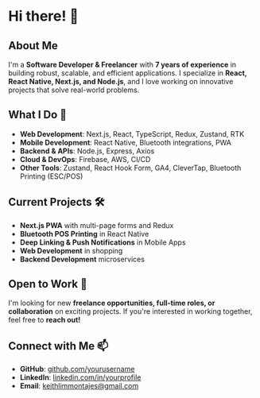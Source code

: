 # Hi there! 👋

## About Me
I'm a **Software Developer & Freelancer** with **7 years of experience** in building robust, scalable, and efficient applications. I specialize in **React, React Native, Next.js, and Node.js**, and I love working on innovative projects that solve real-world problems.

## What I Do 🚀
- **Web Development**: Next.js, React, TypeScript, Redux, Zustand, RTK
- **Mobile Development**: React Native, Bluetooth integrations, PWA
- **Backend & APIs**: Node.js, Express, Axios
- **Cloud & DevOps**: Firebase, AWS, CI/CD
- **Other Tools**: Zustand, React Hook Form, GA4, CleverTap, Bluetooth Printing (ESC/POS)

## Current Projects 🛠️
- **Next.js PWA** with multi-page forms and Redux
- **Bluetooth POS Printing** in React Native
- **Deep Linking & Push Notifications** in Mobile Apps
- **Web Development** in shopping 
- **Backend Development** microservices

## Open to Work 💼
I'm looking for new **freelance opportunities, full-time roles, or collaboration** on exciting projects. If you're interested in working together, feel free to **reach out!**

## Connect with Me 📫
- **GitHub**: [github.com/yourusername](https://github.com/keithlimmontajes)
- **LinkedIn**: [linkedin.com/in/yourprofile](https://linkedin.com/in/keithlimmontajes)
- **Email**: keithlimmontajes@gmail.com


